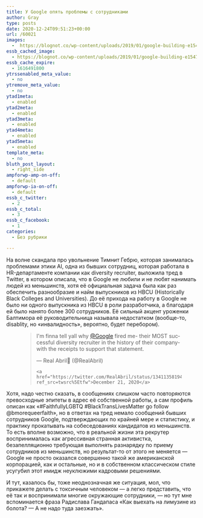 ```yaml
---
title: У Google опять проблемы с сотрудниками
author: Gray
type: posts
date: 2020-12-24T09:51:23+00:00
url: /60021
images:
  -  https://blognot.co/wp-content/uploads/2019/01/google-building-e1547686917833.jpg
essb_cached_image:
  - https://blognot.co/wp-content/uploads/2019/01/google-building-e1547686917833.jpg
essb_cache_expire:
  - 1616491800
ytrssenabled_meta_value:
  - no
ytremove_meta_value:
  - no
ytad1meta:
  - enabled
ytad2meta:
  - enabled
ytad3meta:
  - enabled
ytad4meta:
  - enabled
ytad5meta:
  - enabled
template_meta:
  - no
bluth_post_layout:
  - right_side
ampforwp-amp-on-off:
  - default
ampforwp-ia-on-off:
  - default
essb_c_twitter:
  - 2
essb_c_total:
  - 3
essb_c_facebook:
  - 1
categories:
  - Без рубрики

---
```








На волне скандала про увольнение Тимнит Гебрю, которая занималась проблемами этики AI, одна из бывших сотрудниц, которая работала в HR-департаменте компании как diversity recruiter, выложила тред в Twitter, в котором описала, что в Google не любили и не любят нанимать людей из меньшинств, хотя её официальная задача была как раз обеспечить разнообразие и найм выпускников из HBCU (Historically Black Colleges and Universities). До её прихода на работу в Google не было ни одного выпускника из HBCU в роли разработчика, а благодаря ей было нанято более 300 сотрудников. Её сильный акцент уроженки Балтимора её руководительница называла недостатком (вообще-то, disablity, но «инвалидность», вероятно, будет перебором). <figure class="wp-block-embed is-type-rich is-provider-twitter wp-block-embed-twitter">

<div class="wp-block-embed__wrapper">
  <blockquote class="twitter-tweet" data-width="550" data-dnt="true">
    <p lang="en" dir="ltr">
      I'm finna tell yall why <a href="https://twitter.com/Google?ref_src=twsrc%5Etfw">@Google</a> fired me- their MOST successful diversity recruiter in the history of their company- with the receipts to support that statement.
    </p>&mdash; Real Abril🌈 (@RealAbril) 
    
    <a href="https://twitter.com/RealAbril/status/1341135819487100928?ref_src=twsrc%5Etfw">December 21, 2020</a>
  </blockquote>
</figure> 

Хотя, надо честно сказать, в сообщениях слишком часто повторяются превосходные эпитеты в адрес её собственной работы, а сам профиль описан как «#FaithfullyLGBTQ #BlackTransLivesMatter go follow @bmorequeerfaith», но в ответах на тред немало сообщений бывших сотрудников Google, подтверждающих по крайней мере и статистику, и практику прокатывать на собеседованиях кандидатов из меньшинств. То есть вполне возможно, что в реальной жизни эта рекрутер воспринималась как агрессивная странная активистка, безапелляционно требующая выполнять разнарядку по приему сотрудников из меньшинств, но результат-то от этого не меняется — Google не просто оказался совершенно такой же американской корпорацией, как и остальные, но и в собственном классическом стиле усугубил этот имидж неуклюжими кадровыми решениями.&nbsp;

И тут, казалось бы, тоже неоднозначная же ситуация, мол, что прикажете делать с токсичным человеком — а легко представить, что её так и воспринимали многие окружающие сотрудники, — но тут мне вспоминается фраза Радислава Гандапаса «Как выехать на лимузине из болота? — А не надо туда заезжать».&nbsp;